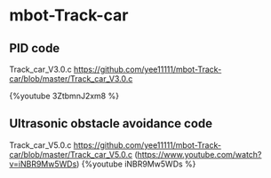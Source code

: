 # mbot-Track-car

## PID code
Track_car_V3.0.c
https://github.com/yee11111/mbot-Track-car/blob/master/Track_car_V3.0.c 

{%youtube 3ZtbmnJ2xm8 %}
## Ultrasonic obstacle avoidance code
Track_car_V5.0.c
https://github.com/yee11111/mbot-Track-car/blob/master/Track_car_V5.0.c
(https://www.youtube.com/watch?v=iNBR9Mw5WDs)
{%youtube iNBR9Mw5WDs %}
